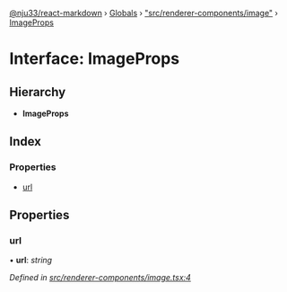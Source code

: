 [@nju33/react-markdown](../README.md) › [Globals](../globals.md) › ["src/renderer-components/image"](../modules/_src_renderer_components_image_.md) › [ImageProps](_src_renderer_components_image_.imageprops.md)

# Interface: ImageProps

## Hierarchy

* **ImageProps**

## Index

### Properties

* [url](_src_renderer_components_image_.imageprops.md#url)

## Properties

###  url

• **url**: *string*

*Defined in [src/renderer-components/image.tsx:4](https://github.com/nju33/react-markdown/blob/b4ce032/src/renderer-components/image.tsx#L4)*
